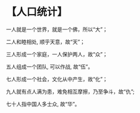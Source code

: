 # 【人口统计】

一人就是一个世界，就是一个佛，所以“大”；

二人和睦相处, 顺乎天意，故“天”；

三人形成一个家庭，一人保护两人，故“众”；

五人组成一个团队, 可以作战, 故“伍”。

七人形成一个社会，文化从中产生，故“化”；

九人就有点人满为患，难免相互摩擦，乃至争斗，故“仇”;

七十人指中国人多士众, 故“华”。
 
